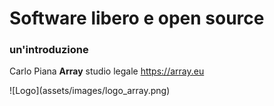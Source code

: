 
# Software libero e open source

### un'introduzione

Carlo Piana
<span class="fa-red">**Array**</span> studio legale
https://array.eu


<div class="borderless">
![Logo](assets/images/logo_array.png)
</div>

